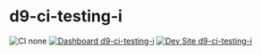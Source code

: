 # d9-ci-testing-i

![CI none](https://img.shields.io/badge/ci-none-orange.svg)
[![Dashboard d9-ci-testing-i](https://img.shields.io/badge/dashboard-d9_ci_testing_i-yellow.svg)](https://dashboard.pantheon.io/sites/4b2f847f-db77-47ea-9603-7ea811533c77#dev/code)
[![Dev Site d9-ci-testing-i](https://img.shields.io/badge/site-d9_ci_testing_i-blue.svg)](http://dev-d9-ci-testing-i.pantheonsite.io/)